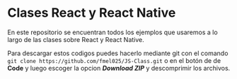 # Clases React y React Native

En este repositorio se encuentran todos los ejemplos que usaremos a lo largo de las clases sobre React y React Native.

Para descargar estos codigos puedes hacerlo mediante git con el comando ```git clone https://github.com/fmel025/JS-Class.git``` o en el botón de de **Code** y luego escoger la opcion ___Download ZIP___ y descomprimir los archivos.